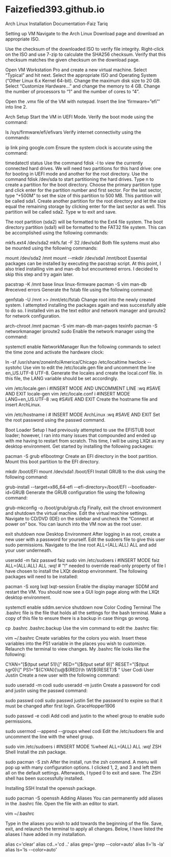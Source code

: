 # Faizefied393.github.io

Arch Linux Installation Documentation-Faiz Tariq

Setting up VM
Navigate to the Arch Linux Download page and download an appropriate ISO.

Use the checksum of the downloaded ISO to verify file integrity. Right-click on the ISO and use 7-zip to calculate the SHA256 checksum. Verify that this checksum matches the given checksum on the download page.

Open VM Workstation Pro and create a new virtual machine. Select “Typical” and hit next. Select the appropriate ISO and Operating System (“Other Linux 6.x Kernel 64-bit). Change the maximum disk size to 20 GB. Select “Customize Hardware…” and change the memory to 4 GB. Change the number of processors to “1” and the number of cores to “4”.

Open the .vmx file of the VM with notepad. Insert the line ‘firmware=”efi”’ into line 2.

Arch Setup
Start the VM in UEFI Mode. Verify the boot mode using the command:


ls /sys/firmware/efi/efivars
Verify internet connectivity using the commands:


ip link
ping google.com
Ensure the system clock is accurate using the command:


timedatectl status
Use the command fdisk -l to view the currently connected hard drives. We will need two partitions for this hard drive: one for booting in UEFI mode and another for the root directory. Use the command fdisk /dev/sda to start partitioning the hard drives. Type n to create a partition for the boot directory. Choose the primary partition type and click enter for the partition number and first sector. For the last sector, type “+500M” to set the size of this partition to 500 MB. This partition will be called sda1. Create another partition for the root directory and let the size equal the remaining storage by clicking enter for the last sector as well. This partition will be called sda2. Type w to exit and save.

The root partition (sda2) will be formatted to the Ext4 file system. The boot directory partition (sda1) will be formatted to the FAT32 file system. This can be accomplished using the following commands:


mkfs.ext4 /dev/sda2
mkfs.fat -F 32 /dev/sda1
Both file systems must also be mounted using the following commands:


mount /dev/sda2 /mnt
mount --mkdir /dev/sda1 /mnt/boot
Essential packages can be installed by executing the pacstrap script. At this point, I also tried installing vim and man-db but encountered errors. I decided to skip this step and try again later.


pacstrap -K /mnt base linux linux-firmware
pacman -S vim man-db #received errors
Generate the fstab file using the following command:

genfstab -U /mnt >> /mnt/etc/fstab
Change root into the newly created system. I attempted installing the packages again and was successfully able to do so. I installed vim as the text editor and network manager and iproute2 for network configuration.


arch-chroot /mnt
pacman -S vim man-db man-pages texinfo 
pacman -S networkmanager iproute2 sudo
Enable the network manager using the command:

systemctl enable NetworkManager
Run the following commands to select the time zone and activate the hardware clock:

ln -sf /usr/share/zoneinfo/America/Chicago /etc/localtime
hwclock --systohc
Use vim to edit the /etc/locale.gen file and uncomment the line en_US.UTF-8 UTF-8. Generate the locales and create the local.conf file. In this file, the LANG variable should be set accordingly.

vim /etc/locale.gen
i #INSERT MODE AND UNCOMMENT LINE
:wq #SAVE AND EXIT
locale-gen
vim /etc/locale.conf
i #INSERT MODE
LANG=en_US.UTF-8
:wq #SAVE AND EXIT
Create the hostname file and insert ArchLinux.


vim /etc/hostname
i # INSERT MODE
ArchLinux
:wq #SAVE AND EXIT
Set the root password using the passwd command.

Boot Loader Setup
I had previously attempted to use the EFISTUB boot loader; however, I ran into many issues that compounded and ended up with me having to restart from scratch. This time, I will be using LXQt as my desktop environment. Get started by installing the following packages:


pacman -S grub efibootmgr
Create an EFI directory in the boot partition. Mount this boot partition to the EFI directory.


mkdir /boot/EFI
mount /dev/sda1 /boot/EFI
Install GRUB to the disk using the following command:



grub-install --target=x86_64-efi --efi-directory=/boot/EFI --bootloader-id=GRUB
Generate the GRUB configuration file using the following command:


grub-mkconfig -o /boot/grub/grub.cfg
Finally, exit the chroot environment and shutdown the virtual machine. Edit the virtual machine settings. Navigate to CD/DVD (IDE) on the sidebar and uncheck the “Connect at power on” box. You can launch into the VM now as the root user.


exit
shutdown now
Desktop Environment
After logging in as root, create a new user with a password for yourself. Edit the sudoers file to give this user sudo permissions. Navigate to the line root ALL=(ALL:ALL) ALL and add your user underneath.


useradd -m faiz
passwd faiz
sudo vim /etc/sudoers
i #INSERT MODE
faiz ALL=(ALL:ALL) ALL
:wq! # "!" needed to override read-only property of file
I have chosen to install the LXQt desktop environment. The following packages will need to be installed:


pacman -S xorg lxqt lxqt-session
Enable the display manager SDDM and restart the VM. You should now see a GUI login page along with the LXQt desktop environment.


systemctl enable sddm.service
shutdown now
Color Coding Terminal
The .bashrc file is the file that holds all the settings for the bash terminal. Make a copy of this file to ensure there is a backup in case things go wrong.


cp .bashrc .bashrc.backup
Use the vim command to edit the .bashrc file:


vim ~/.bashrc
Create variables for the colors you wish. Insert these variables into the PS1 variable in the places you wish to customize. Relaunch the terminal to view changes. My .bashrc file looks like the following:


CYAN="\[$(tput setaf 51)\]"
RED="\[$(tput setaf 9)\]"
RESET="\[$(tput sgr0)\]"
PS1="${CYAN}[\u@${RED}\h \W]${RESET}\$ "
User Codi
User Justin
Create a new user with the following command:


sudo useradd -m codi
sudo useradd -m justin
Create a password for codi and justin using the passwd command:


sudo passwd codi
sudo passwd justin
Set the password to expire so that it must be changed after first login.
GraceHopper1906

sudo passwd -e codi
Add codi and justin to the wheel group to enable sudo permissions.


sudo usermod --append --groups wheel codi
Edit the /etc/sudoers file and uncomment the line with the wheel group.


sudo vim /etc/sudoers
i #INSERT MODE
%wheel ALL=(ALL) ALL
:wq!
ZSH Shell
Install the zsh package.


sudo pacman -S zsh
After the install, run the zsh command. A menu will pop up with many configuration options. I clicked 1, 2, and 3 and left them all on the default settings. Afterwards, I typed 0 to exit and save. The ZSH shell has been successfully installed.

Installing SSH
Install the openssh package.


sudo pacman -S openssh
Adding Aliases
You can permanently add aliases in the .bashrc file. Open the file with an editor to start.


vim ~/.bashrc

Type in the aliases you wish to add towards the beginning of the file. Save, exit, and relaunch the terminal to apply all changes. Below, I have listed the aliases I have added in my installation.

alias c='clear'
alias cd..='cd ..'
alias grep='grep --color=auto'
alias ll='ls -la'
alias ls='ls --color=auto'
